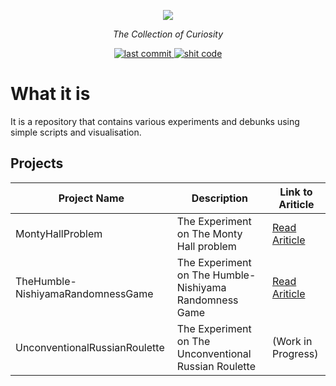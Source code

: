 <p align="center">
    <a href="#"><img src="https://i.ibb.co/jZXVkf9/Curiosity-Jar.png"></a>
</p>

<p align="center">
    <em>The Collection of Curiosity</em>
</p>

<p align="center">
    <a href="#">
      <img src="https://img.shields.io/github/last-commit/nat236919/ThinkTank" alt="last commit">
    </a>
    <a href="https://github.com/trekhleb/state-of-the-art-shitcode" target="_blank">
        <img src="https://img.shields.io/static/v1?label=State-of-the-art&message=Shitcode&color=7B5804" alt="shit code">
    </a>
</p>

# What it is

It is a repository that contains various experiments and debunks using simple scripts and visualisation.

## Projects

|  Project Name                     |                       Description                              |                                      Link to Ariticle                                            |
| --------------------------------- | -------------------------------------------------------------- | ------------------------------------------------------------------------------------------------ |
| MontyHallProblem                  | The Experiment on The Monty Hall problem                       | [Read Ariticle](https://nat236919.github.io/posts/2020/03/monty-hall-problem)                    |
| TheHumble-NishiyamaRandomnessGame | The Experiment on The Humble-Nishiyama Randomness Game         | [Read Ariticle](https://nat236919.github.io/posts/2020/09/the-humble-nishiyama-randomness-game/) |
| UnconventionalRussianRoulette     | The Experiment on The Unconventional Russian Roulette          |                                     (Work in Progress)                                           |
